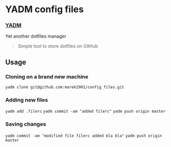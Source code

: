 # YADM config files

### [YADM](https://thelocehiliosan.github.io/yadm)
Yet another dotfiles manager
> Simple tool to store dotfiles on GitHub

## Usage

### Cloning on a brand new machine
`yadm clone git@github.com:marek2901/config_files.git`

### Adding new files
`yadm add .filerc` `yadm commit -am "added filerc"` `yadm push origin master`

### Saving changes
`yadm commit -am "modified file filerc added bla bla"` `yadm push origin master`
